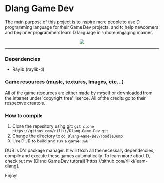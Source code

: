 # Dlang Game Dev

The main purpose of this project is to inspire more people to use D programming language for their Game Dev projects, and to help newcomers and beginner programmers learn D language in a more engaging manner.

<center><img src="img/img.png"></center>

---

### Dependencies
- Raylib (raylib-d)

### Game resources (music, textures, images, etc...)
All of the game resources are either made by myself or downloaded from the internet under 'copyright free' lisence. All of the credits go to their respective creators. 

### How to compile
1. Clone the repository using git: `git clone https://github.com/rillki/Dlang-Game-Dev.git`
2. Change the directory to `cd Dlang-Game-Dev/doodleJump`
3. Use DUB to build and run a game: `dub` 

DUB is D's package manager. It will fetch all the necessary dependencies, compile and execute these games automatically. To learn more about D, check out my (Dlang Game Dev tutorail)[https://github.com/rillki/learn-dlang].

Enjoy!
